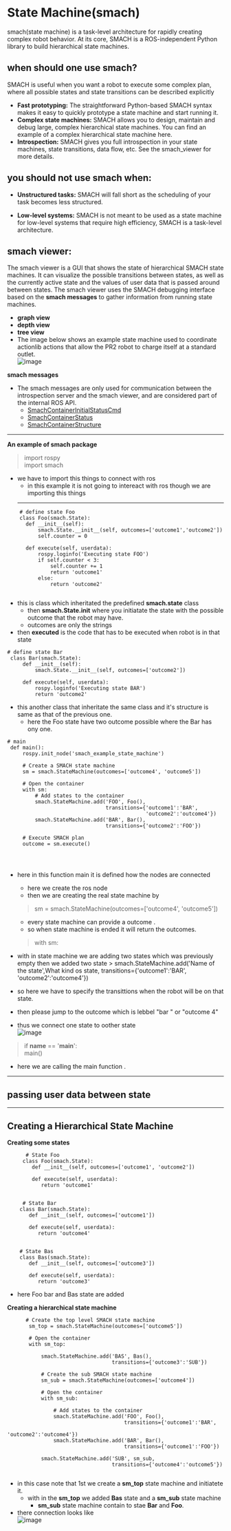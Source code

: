 # State Machine(smach)
smach(state machine) is a task-level architecture for rapidly creating complex robot behavior. At its core, SMACH is a ROS-independent Python library to build hierarchical state machines. <br />

## when should one use smach?
SMACH is useful when you want a robot to execute some complex plan, where all possible states and state transitions can be described explicitly
* **Fast prototyping:** The straightforward Python-based SMACH syntax makes it easy to quickly prototype a state machine and start running it.
* **Complex state machines:** SMACH allows you to design, maintain and debug large, complex hierarchical state machines. You can find an example of a complex hierarchical state machine here. 
* **Introspection:** SMACH gives you full introspection in your state machines, state transitions, data flow, etc. See the smach_viewer for more details. 
## you should not use smach when:
* **Unstructured tasks:** SMACH will fall short as the scheduling of your task becomes less structured.

* **Low-level systems:** SMACH is not meant to be used as a state machine for low-level systems that require high efficiency, SMACH is a task-level architecture. 
## smach viewer:
The smach viewer is a GUI that shows the state of hierarchical SMACH state machines. It can visualize the possible transitions between states, as well as the currently active state and the values of user data that is passed around between states. The smach viewer uses the SMACH debugging interface based on the **smach messages** to gather information from running state machines.<br />
* **graph view**
* **depth view**
* **tree view**
* The image below shows an example state machine used to coordinate actionlib actions that allow the PR2 robot to charge itself at a standard outlet. <br />
![image](http://wiki.ros.org/pr2_plugs_executive?action=AttachFile&do=get&target=smach.png)



**smach messages**
* The smach messages are only used for communication between the introspection server and the smach viewer, and are considered part of the internal ROS API. 
    * [SmachContainerInitialStatusCmd](http://docs.ros.org/api/smach_msgs/html/msg/SmachContainerInitialStatusCmd.html)
    * [SmachContainerStatus](http://docs.ros.org/api/smach_msgs/html/msg/SmachContainerStatus.html)
    * [SmachContainerStructure](http://docs.ros.org/api/smach_msgs/html/msg/SmachContainerStructure.html)






___
**An example of smach package**

>   import rospy <br />
    import smach
* we have to import this things to connect with ros
  * in this example it is not going to intereact with ros though we are importing this things
  ___
 ```
     # define state Foo
     class Foo(smach.State):
       def __init__(self):
           smach.State.__init__(self, outcomes=['outcome1','outcome2'])
           self.counter = 0
   
       def execute(self, userdata):
           rospy.loginfo('Executing state FOO')
           if self.counter < 3:
               self.counter += 1
               return 'outcome1'
           else:
               return 'outcome2'
               
  ```
  * this is class which inheritated the predefined **smach.state** class
    * then **smach.State.__init__** where you initiatate the state with the possible outcome that the robot may have.
    * outcomes are only the strings
  * then **executed** is the code that has to be executed when robot is in that state
  ```
  # define state Bar
   class Bar(smach.State):
       def __init__(self):
           smach.State.__init__(self, outcomes=['outcome2'])
   
       def execute(self, userdata):
           rospy.loginfo('Executing state BAR')
           return 'outcome2'
  ```
  * this another class that inheritate the same class and it's structure is same as that of the previous one.
    * here the Foo state have two outcome possible where the Bar has ony one.
  ```
  # main
   def main():
       rospy.init_node('smach_example_state_machine')
   
       # Create a SMACH state machine
       sm = smach.StateMachine(outcomes=['outcome4', 'outcome5'])
   
       # Open the container
       with sm:
           # Add states to the container
           smach.StateMachine.add('FOO', Foo(), 
                                  transitions={'outcome1':'BAR', 
                                               'outcome2':'outcome4'})
           smach.StateMachine.add('BAR', Bar(), 
                                  transitions={'outcome2':'FOO'})
   
       # Execute SMACH plan
       outcome = sm.execute()
   
   
 

  ```
  * here in this function main it is defined how the nodes are connected
    * here we create the ros node
    * then we are creating the real state machine by
    > sm = smach.StateMachine(outcomes=['outcome4', 'outcome5'])
                                               
     * every state machine can provide a outcome .
      * so when state machine is ended it will return the outcomes.
    > with sm:<br />
   *  with  in state machine we are adding two states which was previously empty then we added two state
    > smach.StateMachine.add('Name of the state',What kind os state, 
                                  transitions={'outcome1':'BAR', 
                                               'outcome2':'outcome4'})
   * so here we have to specify the transittions when the robot will be on that state.
  * then please jump to the outcome which is lebbel "bar " or "outcome 4"
  * thus we connect one state to oother state <br />
![image](http://wiki.ros.org/smach/Tutorials/Getting%20Started?action=AttachFile&do=get&target=simple.png)
  
  > if __name__ == '__main__':<br />
 main()
 
 * here we are calling the main function .
 ___
 
 ## passing user data between state
 
 
 ___
 ## Creating a Hierarchical State Machine
 **Creating some states**
 ```
       # State Foo
      class Foo(smach.State):
         def __init__(self, outcomes=['outcome1', 'outcome2'])
         
         def execute(self, userdata):
            return 'outcome1'
    
    
      # State Bar
     class Bar(smach.State):
        def __init__(self, outcomes=['outcome1'])
        
        def execute(self, userdata):
           return 'outcome4'
   
   
     # State Bas
     class Bas(smach.State):
        def __init__(self, outcomes=['outcome3'])
       
        def execute(self, userdata):
           return 'outcome3'
 
 ```
 * here Foo bar and Bas state are added
 
**Creating a hierarchical state machine**
```
      # Create the top level SMACH state machine
       sm_top = smach.StateMachine(outcomes=['outcome5'])
   
       # Open the container
       with sm_top:
   
           smach.StateMachine.add('BAS', Bas(),
                                  transitions={'outcome3':'SUB'})
   
           # Create the sub SMACH state machine 
           sm_sub = smach.StateMachine(outcomes=['outcome4'])
   
           # Open the container 
           with sm_sub:
   
               # Add states to the container 
               smach.StateMachine.add('FOO', Foo(),
                                      transitions={'outcome1':'BAR', 
                                                   'outcome2':'outcome4'})
               smach.StateMachine.add('BAR', Bar(),
                                      transitions={'outcome1':'FOO'})
   
           smach.StateMachine.add('SUB', sm_sub,
                                  transitions={'outcome4':'outcome5'})


```
* in this case note that 1st we create a **sm_top** state machine and initiatete it.
   * with in the **sm_top** we added **Bas** state and a **sm_sub** state machine 
      * **sm_sub** state machine contain to stae **Bar** and **Foo**.
* there connection looks like <br />
![image](http://wiki.ros.org/smach/Tutorials/Create%20a%20hierarchical%20state%20machine?action=AttachFile&do=get&target=sm_expanded.png)

 
